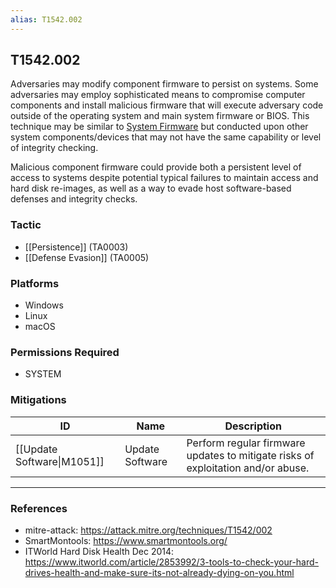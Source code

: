 ```yaml
---
alias: T1542.002
---
```


## T1542.002

Adversaries may modify component firmware to persist on systems. Some adversaries may employ sophisticated means to compromise computer components and install malicious firmware that will execute adversary code outside of the operating system and main system firmware or BIOS. This technique may be similar to [System Firmware](https://attack.mitre.org/techniques/T1542/001) but conducted upon other system components/devices that may not have the same capability or level of integrity checking.

Malicious component firmware could provide both a persistent level of access to systems despite potential typical failures to maintain access and hard disk re-images, as well as a way to evade host software-based defenses and integrity checks.


### Tactic
- [[Persistence]] (TA0003)
- [[Defense Evasion]] (TA0005)

### Platforms
- Windows
- Linux
- macOS

### Permissions Required
- SYSTEM

### Mitigations

| ID | Name | Description |
| --- | --- | --- |
| [[Update Software\|M1051]] | Update Software | Perform regular firmware updates to mitigate risks of exploitation and/or abuse. |


---
### References

- mitre-attack: https://attack.mitre.org/techniques/T1542/002
- SmartMontools: https://www.smartmontools.org/
- ITWorld Hard Disk Health Dec 2014: https://www.itworld.com/article/2853992/3-tools-to-check-your-hard-drives-health-and-make-sure-its-not-already-dying-on-you.html
